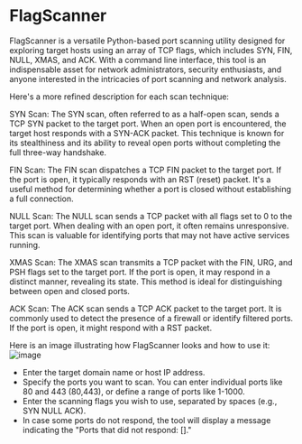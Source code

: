 # FlagScanner
FlagScanner is a versatile Python-based port scanning utility designed for exploring target hosts using an array of TCP flags, which includes SYN, FIN, NULL, XMAS, and ACK. With a command line interface, this tool is an indispensable asset for network administrators, security enthusiasts, and anyone interested in the intricacies of port scanning and network analysis.

Here's a more refined description for each scan technique:

SYN Scan:
The SYN scan, often referred to as a half-open scan, sends a TCP SYN packet to the target port. When an open port is encountered, the target host responds with a SYN-ACK packet. This technique is known for its stealthiness and its ability to reveal open ports without completing the full three-way handshake.

FIN Scan:
The FIN scan dispatches a TCP FIN packet to the target port. If the port is open, it typically responds with an RST (reset) packet. It's a useful method for determining whether a port is closed without establishing a full connection.

NULL Scan:
The NULL scan sends a TCP packet with all flags set to 0 to the target port. When dealing with an open port, it often remains unresponsive. This scan is valuable for identifying ports that may not have active services running.

XMAS Scan:
The XMAS scan transmits a TCP packet with the FIN, URG, and PSH flags set to the target port. If the port is open, it may respond in a distinct manner, revealing its state. This method is ideal for distinguishing between open and closed ports.

ACK Scan:
The ACK scan sends a TCP ACK packet to the target port. It is commonly used to detect the presence of a firewall or identify filtered ports. If the port is open, it might respond with a RST packet.

Here is an image illustrating how FlagScanner looks and how to use it:
![image](https://github.com/glassesman1/FlagScanner/assets/73016511/48297688-087a-4af6-9c42-43cee21d2937)

- Enter the target domain name or host IP address.
- Specify the ports you want to scan. You can enter individual ports like 80 and 443 (80,443), or define a range of ports like 1-1000.
- Enter the scanning flags you wish to use, separated by spaces (e.g., SYN NULL ACK).
- In case some ports do not respond, the tool will display a message indicating the "Ports that did not respond: []."
